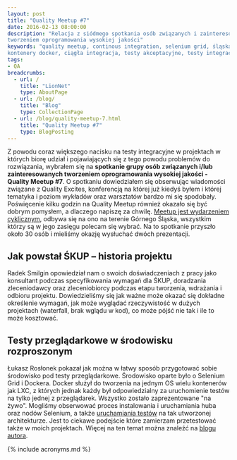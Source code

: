 ```yaml
---
layout: post
title: "Quality Meetup #7"
date: 2016-02-13 08:00:00
description: "Relacja z siódmego spotkania osób związanych i zainteresowanych 
tworzeniem oprogramowania wysokiej jakości"
keywords: "quality meetup, continous integration, selenium grid, śląska karta usług publicznych
kontenery docker, ciągła integracja, testy akceptacyjne, testy integracyjne"
tags:
- QA
breadcrumbs:
  - url: /
    title: "LionNet"
    type: AboutPage
  - url: /blog/
    title: "Blog"
    type: CollectionPage
  - url: /blog/quality-meetup-7.html
    title: "Quality Meetup #7"
    type: BlogPosting
---
```


Z powodu coraz większego nacisku na testy integracyjne w projektach w których biorę
udział i pojawiających się z tego powodu problemów do rozwiązania, wybrałem się na
**spotkanie grupy osób związanych i/lub zainteresowanych tworzeniem oprogramowania
wysokiej jakości - Quality Meetup #7**. O spotkaniu dowiedziałem się obserwując
wiadomości związane z Quality Excites, konferencją na której już kiedyś byłem i
której tematyka i poziom wykładów oraz warsztatów bardzo mi się spodobały. Poświęcenie
kilku godzin na Quality Meetup również okazało się być dobrym pomysłem, a dlaczego
napiszę za chwilę. [Meetup jest wydarzeniem cyklicznym](http://www.meetup.com/Quality-Meetup/),
odbywa się na ono na terenie Górnego Śląska, wszystkim którzy są w jego zasięgu 
polecam się wybrać. Na to spotkanie przyszło około 30 osób i mieliśmy okazję 
wysłuchać dwóch prezentacji.

## Jak powstał ŚKUP – historia projektu

Radek Smilgin opowiedział nam o swoich doświadczeniach z pracy jako konsultant
podczas specyfikowania wymagań dla ŚKUP, doradzania zleceniodawcy oraz zleceniobiorcy
podczas etapu tworzenia, wdrażania i odbioru projektu. Dowiedzieliśmy się jak
ważne może okazać się dokładne określenie wymagań, jak może wyglądać rzeczywistość
w dużych projektach (waterfall, brak wglądu w kod), co może pójść nie tak i ile 
to może kosztować.

## Testy przeglądarkowe w środowisku rozproszonym

Łukasz Rosłonek pokazał jak można w łatwy sposób przygotować sobie środowisko
pod testy przeglądarkowe. Środowisko oparte było o Selenium Grid i Dockera.
Docker służył do tworzenia na jednym OS wielu kontenerów jak LXC, z których jednak
każdy był odpowiedzialny za uruchomienie testów na tylko jednej z przeglądarek.
Wszystko zostało zaprezentowane "na żywo". Mogliśmy obserwować proces instalowania
i uruchamiania huba oraz nodów Selenium, a także 
[uruchamiania testów](https://github.com/lroslonek/qm7) na tak utworzonej 
architekturze. Jest to ciekawe podejście które zamierzam przetestować także w 
moich projektach. Więcej na ten temat można znaleźć na 
[blogu autora](http://testdetective.com/selenium-grid-with-docker/).

{% include acronyms.md %}